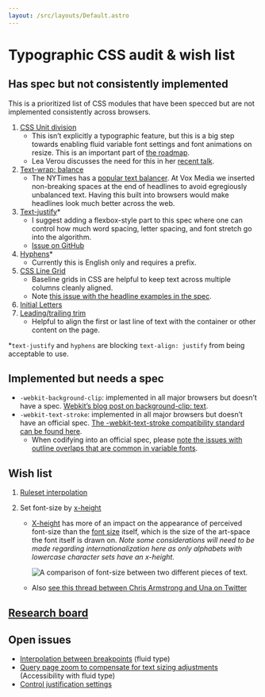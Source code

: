 ```yaml
---
layout: /src/layouts/Default.astro
---
```


<!-- @format -->

# Typographic CSS audit & wish list

## Has spec but not consistently implemented

This is a prioritized list of CSS modules that have been specced but are not implemented consistently across browsers.

1. [CSS Unit division](https://drafts.csswg.org/css-values-4/#changes-recent)
   - This isn’t explicitly a typographic feature, but this is a big step towards enabling fluid variable font settings and font animations on resize. This is an important part of [the roadmap](/ruleset-interpolation/roadmap).
   - Lea Verou discusses the need for this in her [recent talk](https://youtu.be/ZuZizqDF4q8?t=2235).
1. [Text-wrap: balance](https://www.w3.org/TR/css-text-4/#valdef-text-wrap-balance)
   - The NYTimes has a [popular text balancer](https://github.com/nytimes/text-balancer). At Vox Media we inserted non-breaking spaces at the end of headlines to avoid egregiously unbalanced text. Having this built into browsers would make headlines look much better across the web.
1. [Text-justify](https://developer.mozilla.org/en-US/docs/Web/CSS/text-justify)\*
   - I suggest adding a flexbox-style part to this spec where one can control how much word spacing, letter spacing, and font stretch go into the algorithm.
   - [Issue on GitHub](https://github.com/w3c/csswg-drafts/issues/7738)
1. [Hyphens](https://developer.mozilla.org/en-US/docs/Web/CSS/hyphens)\*
   - Currently this is English only and requires a prefix.
1. [CSS Line Grid](https://www.w3.org/TR/css-line-grid-1/)
   - Baseline grids in CSS are helpful to keep text across multiple columns cleanly aligned.
   - Note [this issue with the headline examples in the spec](https://github.com/w3c/csswg-drafts/issues/6025).
1. [Initial Letters](https://www.w3.org/TR/css-inline/#initial-letter-styling)
1. [Leading/trailing trim](https://css-tricks.com/leading-trim-the-future-of-digital-typesetting/)
   - Helpful to align the first or last line of text with the container or other content on the page.

\*`text-justify` and `hyphens` are blocking `text-align: justify` from being acceptable to use.

## Implemented but needs a spec

- `-webkit-background-clip`: implemented in all major browsers but doesn’t have a spec. [Webkit’s blog post on background-clip: text](https://webkit.org/blog/164/background-clip-text/).
- `-webkit-text-stroke`: implemented in all major browsers but doesn’t have an official spec. [The -webkit-text-stroke compatibility standard can be found here](https://compat.spec.whatwg.org/#the-webkit-text-stroke).
  - When codifying into an official spec, please [note the issues with outline overlaps that are common in variable fonts](https://github.com/google/fonts/issues/4212).

## Wish list

1. [Ruleset interpolation](/ruleset-interpolation)

2. Set font-size by [x-height](/glossary/#x-height)

   - [X-height](/glossary/#x-height) has more of an impact on the appearance of perceived font-size than the [font size](/glossary/#font-size) itself, which is the size of the art-space the font itself is drawn on.  _Note some considerations will need to be made regarding internationalization here as only alphabets with lowercase character sets have an x-height._

     ![A comparison of font-size between two different pieces of text.](/images/font-size-ex-height-example.png)

   - Also [see this thread between Chris Armstrong and Una on Twitter](https://twitter.com/Armstrong/status/1583458332681338880)

## [Research board](https://arc.net/e/6050A8B9-2B0C-44AB-A911-6F12E4862031)

## Open issues

- [Interpolation between breakpoints](https://github.com/w3c/csswg-drafts/issues/6245) (fluid type)
- [Query page zoom to compensate for text sizing adjustments](https://github.com/w3c/csswg-drafts/issues/6869) (Accessibility with fluid type)
- [Control justification settings](https://github.com/w3c/csswg-drafts/issues/7738)
